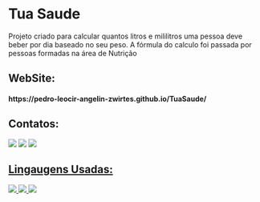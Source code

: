 <h1>Tua Saude</span></h1>

Projeto criado para calcular quantos litros e mililitros uma pessoa deve beber por dia baseado no seu peso. A fórmula do calculo foi passada por pessoas formadas na área de Nutrição

## WebSite:

<h4>https://pedro-leocir-angelin-zwirtes.github.io/TuaSaude/</h4>

## Contatos:

<div>
<a target="_blank" href="https://instagram.com/pedro_leocir"><img src="https://img.shields.io/badge/-Instagram-%23E4405F?style=for-the-badge&logo=instagram&logoColor=white" target="_blank"></a>
<a target="_blank" href="https://www.linkedin.com/in/pedro-leocir-bba80418b/"><img src="https://img.shields.io/badge/-LinkedIn-%230077B5?style=for-the-badge&logo=linkedin&logoColor=white" target="_blank"></a>   
<a target="_blank" href="https://wa.me/5554999032834"><img src="https://img.shields.io/badge/WhatsApp-25D366?style=for-the-badge&logo=whatsapp&logoColor=white">
</div>


  
## Lingaugens Usadas:

<div>
<img src="https://img.shields.io/badge/HTML5-E34F26?style=for-the-badge&logo=html5&logoColor=white">
<img src="https://img.shields.io/badge/CSS3-1572B6?style=for-the-badge&logo=css3&logoColor=white">
<img src="https://img.shields.io/badge/JavaScript-323330?style=for-the-badge&logo=javascript&logoColor=F7DF1E">

</div>
